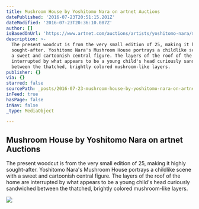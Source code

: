 ```yaml
---
title: Mushroom House by Yoshitomo Nara on artnet Auctions
datePublished: '2016-07-23T20:51:15.201Z'
dateModified: '2016-07-23T20:36:10.087Z'
author: []
isBasedOnUrl: 'https://www.artnet.com/auctions/artists/yoshitomo-nara/mushroom-house-2'
description: >-
  The present woodcut is from the very small edition of 25, making it highly
  sought-after. Yoshitomo Nara's Mushroom House portrays a childlike scene with
  a sweet and cartoonish central figure. The layers of the roof of the home are
  interrupted by what appears to be a young child's head curiously sandwiched
  between the thatched, brightly colored mushroom-like layers.
publisher: {}
via: {}
starred: false
sourcePath: _posts/2016-07-23-mushroom-house-by-yoshitomo-nara-on-artnet-auctions.md
inFeed: true
hasPage: false
inNav: false
_type: MediaObject

---
```

<article style=""><h1>Mushroom House by Yoshitomo Nara on artnet Auctions</h1><p>The present woodcut is from the very small edition of 25, making it highly sought-after. Yoshitomo Nara's Mushroom House portrays a childlike scene with a sweet and cartoonish central figure. The layers of the roof of the home are interrupted by what appears to be a young child's head curiously sandwiched between the thatched, brightly colored mushroom-like layers.</p><img src="https://images.artnet.com/aoa_lot_images/117559/yoshitomo-nara-mushroom-house-prints-and-multiples-zoom_550_790.jpg" /></article>